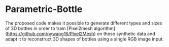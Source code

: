 # Parametric-Bottle

The proposed code makes it possible to generate different types and sizes of 3D bottles in order to train [Pixel2mesh algorithm] (https://github.com/nywang16/Pixel2Mesh) on these synthetic data and adapt it to reconstruct 3D shapes of bottles using a single RGB image input.
